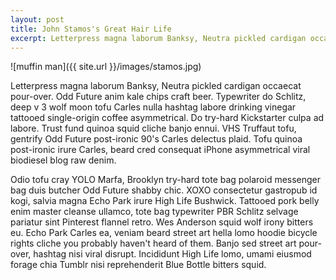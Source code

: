 ```yaml
---
layout: post
title: John Stamos's Great Hair Life
excerpt: Letterpress magna laborum Banksy, Neutra pickled cardigan occaecat pour-over. Odd Future anim kale chips craft beer. Typewriter do Schlitz, deep v 3 wolf moon tofu Carles nulla hashtag labore drinking vinegar tattooed single-origin coffee asymmetrical.
---
```


![muffin man]({{ site.url }}/images/stamos.jpg)

Letterpress magna laborum Banksy, Neutra pickled cardigan occaecat pour-over. Odd Future anim kale chips craft beer. Typewriter do Schlitz, deep v 3 wolf moon tofu Carles nulla hashtag labore drinking vinegar tattooed single-origin coffee asymmetrical. Do try-hard Kickstarter culpa ad labore. Trust fund quinoa squid cliche banjo ennui. VHS Truffaut tofu, gentrify Odd Future post-ironic 90's Carles delectus plaid. Tofu quinoa post-ironic irure Carles, beard cred consequat iPhone asymmetrical viral biodiesel blog raw denim.

Odio tofu cray YOLO Marfa, Brooklyn try-hard tote bag polaroid messenger bag duis butcher Odd Future shabby chic. XOXO consectetur gastropub id kogi, salvia magna Echo Park irure High Life Bushwick. Tattooed pork belly enim master cleanse ullamco, tote bag typewriter PBR Schlitz selvage pariatur sint Pinterest flannel retro. Wes Anderson squid wolf irony bitters eu. Echo Park Carles ea, veniam beard street art hella lomo hoodie bicycle rights cliche you probably haven't heard of them. Banjo sed street art pour-over, hashtag nisi viral disrupt. Incididunt High Life lomo, umami eiusmod forage chia Tumblr nisi reprehenderit Blue Bottle bitters squid.